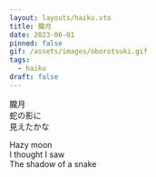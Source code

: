 ```yaml
---
layout: layouts/haiku.vto
title: 朧月
date: 2023-06-01
pinned: false
gif: /assets/images/oborotsuki.gif
tags:
  - haiku
draft: false
---
```


<!-- jp -->

朧月
<br>
蛇の影に
<br>
見えたかな

<!-- endjp -->

<!-- en -->

Hazy moon
<br>
I thought I saw
<br>
The shadow of a snake

<!-- enden -->
